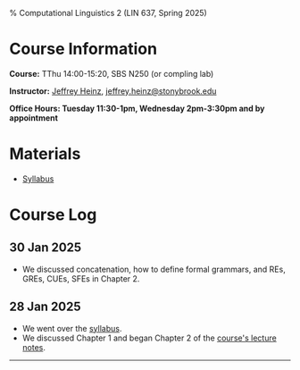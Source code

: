 % Computational Linguistics 2 (LIN 637, Spring 2025)

# Course Information

**Course:** TThu 14:00-15:20, SBS N250 (or compling lab)

**Instructor:** [Jeffrey Heinz](http://jeffreyheinz.net/), [jeffrey.heinz@stonybrook.edu](mailto:jeffrey.heinz@stonybrook.edu)

**Office Hours: Tuesday 11:30-1pm, Wednesday 2pm-3:30pm and by appointment**

# Materials

* [Syllabus](materials/LIN637_Syllabus_Spring2025.pdf)

# Course Log


## 30 Jan 2025

* We discussed concatenation, how to define formal grammars, and REs, GREs, CUEs, SFEs in Chapter 2. 

## 28 Jan 2025

* We went over the [syllabus](materials/LIN637_Syllabus_Spring2025.pdf).
* We discussed Chapter 1 and began Chapter 2 of the [course's lecture
  notes](materials/TCL-FSA.pdf).

-------------------------------------------------------------------------------
